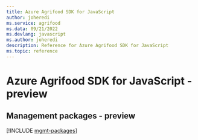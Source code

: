 ```yaml
---
title: Azure Agrifood SDK for JavaScript
author: joheredi
ms.service: agrifood
ms.data: 09/21/2022
ms.devlang: javascript
ms.author: joheredi
description: Reference for Azure Agrifood SDK for JavaScript
ms.topic: reference
---
```

# Azure Agrifood SDK for JavaScript - preview

## Management packages - preview
[!INCLUDE [mgmt-packages](agrifood-mgmt-index.md)]